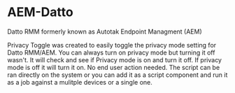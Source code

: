 # AEM-Datto
Datto RMM formerly known as Autotak Endpoint Managment (AEM)


Privacy Toggle was created to easily toggle the privacy mode setting for Datto RMM/AEM. You can always turn on privacy mode but turning it off wasn't. It will check and see if Privacy mode is on and turn it off. If privacy mode is off it will turn it on. No end user action needed. The script can be ran directly on the system or you can add it as a script component and run it as a job against a mulitple devices or a single one.
